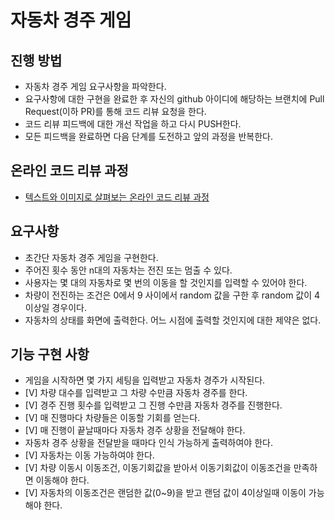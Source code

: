 # 자동차 경주 게임
## 진행 방법
* 자동차 경주 게임 요구사항을 파악한다.
* 요구사항에 대한 구현을 완료한 후 자신의 github 아이디에 해당하는 브랜치에 Pull Request(이하 PR)를 통해 코드 리뷰 요청을 한다.
* 코드 리뷰 피드백에 대한 개선 작업을 하고 다시 PUSH한다.
* 모든 피드백을 완료하면 다음 단계를 도전하고 앞의 과정을 반복한다.

## 온라인 코드 리뷰 과정
* [텍스트와 이미지로 살펴보는 온라인 코드 리뷰 과정](https://github.com/next-step/nextstep-docs/tree/master/codereview)

## 요구사항
- 초간단 자동차 경주 게임을 구현한다.
- 주어진 횟수 동안 n대의 자동차는 전진 또는 멈출 수 있다.
- 사용자는 몇 대의 자동차로 몇 번의 이동을 할 것인지를 입력할 수 있어야 한다. 
- 차량이 전진하는 조건은 0에서 9 사이에서 random 값을 구한 후 random 값이 4이상일 경우이다.
- 자동차의 상태를 화면에 출력한다. 어느 시점에 출력할 것인지에 대한 제약은 없다.

## 기능 구현 사항
- 게임을 시작하면 몇 가지 세팅을 입력받고 자동차 경주가 시작된다.
- [V] 차량 대수를 입력받고 그 차량 수만큼 자동차 경주를 한다.
- [V] 경주 진행 횟수를 입력받고 그 진행 수만큼 자동차 경주를 진행한다.
- [V] 매 진행마다 차량들은 이동할 기회를 얻는다.
- [V] 매 진행이 끝날때마다 자동차 경주 상황을 전달해야 한다.
- 자동차 경주 상황을 전달받을 때마다 인식 가능하게 출력하여야 한다.
- [V] 자동차는 이동 가능하여야 한다.
- [V] 차량 이동시 이동조건, 이동기회값을 받아서 이동기회값이 이동조건을 만족하면 이동해야 한다.
- [V] 자동차의 이동조건은 랜덤한 값(0~9)을 받고 랜덤 값이 4이상일때 이동이 가능해야 한다.
